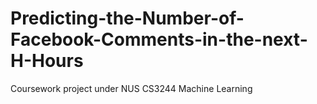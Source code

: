 # Predicting-the-Number-of-Facebook-Comments-in-the-next-H-Hours
Coursework project under NUS CS3244 Machine Learning
